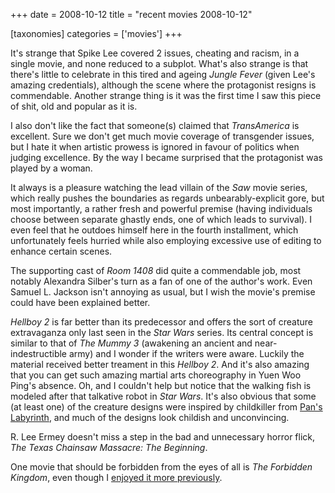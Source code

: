 +++
date = 2008-10-12
title = "recent movies 2008-10-12"

[taxonomies]
categories = ['movies']
+++

It\'s strange that Spike Lee covered 2 issues, cheating and racism, in a
single movie, and none reduced to a subplot. What\'s also strange is
that there\'s little to celebrate in this tired and ageing *Jungle
Fever* (given Lee\'s amazing credentials), although the scene where the
protagonist resigns is commendable. Another strange thing is it was the
first time I saw this piece of shit, old and popular as it is.

I also don\'t like the fact that someone(s) claimed that *TransAmerica*
is excellent. Sure we don\'t get much movie coverage of transgender
issues, but I hate it when artistic prowess is ignored in favour of
politics when judging excellence. By the way I became surprised that the
protagonist was played by a woman.

It always is a pleasure watching the lead villain of the *Saw* movie
series, which really pushes the boundaries as regards
unbearably-explicit gore, but most importantly, a rather fresh and
powerful premise (having individuals choose between separate ghastly
ends, one of which leads to survival). I even feel that he outdoes
himself here in the fourth installment, which unfortunately feels
hurried while also employing excessive use of editing to enhance certain
scenes.

The supporting cast of *Room 1408* did quite a commendable job, most
notably Alexandra Silber\'s turn as a fan of one of the author\'s work.
Even Samuel L. Jackson isn\'t annoying as usual, but I wish the movie\'s
premise could have been explained better.

*Hellboy 2* is far better than its predecessor and offers the sort of
creature extravaganza only last seen in the *Star Wars* series. Its
central concept is similar to that of *The Mummy 3* (awakening an
ancient and near-indestructible army) and I wonder if the writers were
aware. Luckily the material received better treament in this *Hellboy
2*. And it\'s also amazing that you can get such amazing martial arts
choreography in Yuen Woo Ping\'s absence. Oh, and I couldn\'t help but
notice that the walking fish is modeled after that talkative robot in
*Star Wars*. It\'s also obvious that some (at least one) of the creature
designs were inspired by childkiller from [Pan\'s Labyrinth], and much
of the designs look childish and unconvincing.

R. Lee Ermey doesn\'t miss a step in the bad and unnecessary horror
flick, *The Texas Chainsaw Massacre: The Beginning*.

One movie that should be forbidden from the eyes of all is *The
Forbidden Kingdom*, even though I [enjoyed it more previously].

  [Pan\'s Labyrinth]: http://movies.tshepang.net/pans-labyrinth-2006
  [enjoyed it more previously]: http://movies.tshepang.net/recent-movies-2008-05-28
